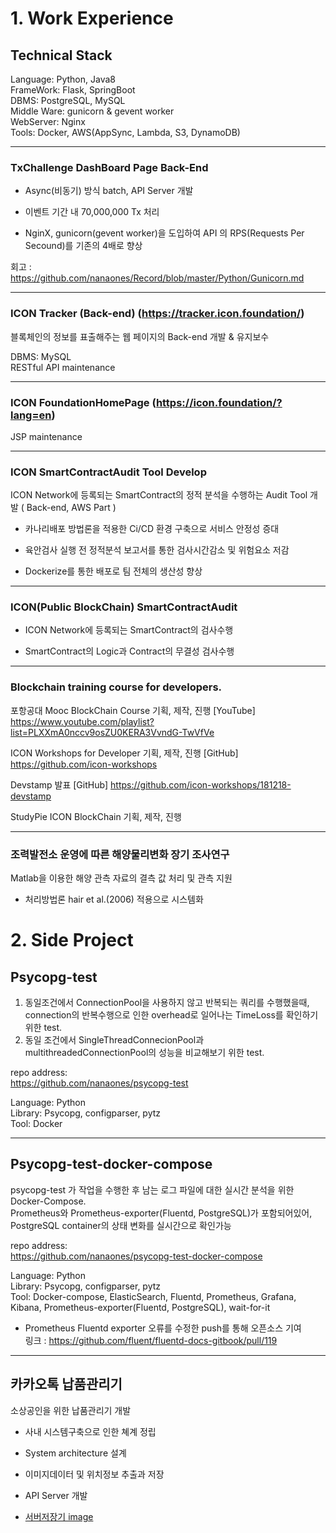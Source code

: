 
# 1. Work Experience
## Technical Stack
Language: Python, Java8  
FrameWork: Flask, SpringBoot  
DBMS: PostgreSQL, MySQL   
Middle Ware: gunicorn & gevent worker  
WebServer: Nginx  
Tools: Docker, AWS(AppSync, Lambda, S3, DynamoDB)  

---

### TxChallenge DashBoard Page Back-End

- Async(비동기) 방식 batch, API Server 개발
  
- 이벤트 기간 내 70,000,000 Tx 처리

- NginX, gunicorn(gevent worker)을 도입하여 API 의 RPS(Requests Per Secound)를 기존의 4배로 향상

  
회고 : https://github.com/nanaones/Record/blob/master/Python/Gunicorn.md

---

### ICON Tracker (Back-end) (https://tracker.icon.foundation/)

블록체인의 정보를 표출해주는 웹 페이지의 Back-end 개발 & 유지보수   

DBMS: MySQL  
RESTful API maintenance

---

### ICON FoundationHomePage (https://icon.foundation/?lang=en)

JSP maintenance  

---

### ICON SmartContractAudit Tool Develop  
ICON Network에 등록되는 SmartContract의 정적 분석을 수행하는 Audit Tool 개발 ( Back-end, AWS Part )

- 카나리배포 방법론을 적용한  Ci/CD 환경 구축으로 서비스 안정성 증대

- 육안검사 실행 전 정적분석 보고서를 통한 검사시간감소 및 위험요소 저감

- Dockerize를 통한 배포로 팀 전체의 생산성 향상

---

### ICON(Public BlockChain) SmartContractAudit

- ICON Network에 등록되는 SmartContract의 검사수행  

- SmartContract의 Logic과 Contract의 무결성 검사수행

---

### Blockchain training course for developers.
포항공대 Mooc BlockChain Course 기획, 제작, 진행
[YouTube] https://www.youtube.com/playlist?list=PLXXmA0nccv9osZU0KERA3VvndG-TwVfVe

ICON Workshops for Developer  기획, 제작, 진행
[GitHub] https://github.com/icon-workshops

Devstamp 발표
[GitHub] https://github.com/icon-workshops/181218-devstamp

StudyPie ICON BlockChain  기획, 제작, 진행

---

### 조력발전소 운영에 따른 해양물리변화 장기 조사연구

Matlab을 이용한 해양 관측 자료의 결측 값 처리 및 관측 지원  

- 처리방법론 hair et al.(2006) 적용으로 시스템화 


# 2. Side Project


## Psycopg-test 

1. 동일조건에서 ConnectionPool을 사용하지 않고 반복되는 쿼리를 수행했을때, connection의 반복수행으로 인한 overhead로 일어나는 TimeLoss를 확인하기 위한 test.  
2. 동일 조건에서 SingleThreadConnecionPool과 multithreadedConnectionPool의 성능을 비교해보기 위한 test.


repo address:  
https://github.com/nanaones/psycopg-test  

Language: Python  
Library: Psycopg,  configparser, pytz  
Tool: Docker

---

## Psycopg-test-docker-compose  

psycopg-test 가 작업을 수행한 후 남는 로그 파일에 대한 실시간 분석을 위한 Docker-Compose.   
Prometheus와 Prometheus-exporter(Fluentd, PostgreSQL)가 포함되어있어,  PostgreSQL container의 상태 변화를 실시간으로 확인가능 

repo address:  
https://github.com/nanaones/psycopg-test-docker-compose 

Language: Python  
Library: Psycopg, configparser, pytz  
Tool: Docker-compose, ElasticSearch, Fluentd, Prometheus, Grafana, Kibana, Prometheus-exporter(Fluentd, PostgreSQL), wait-for-it

- Prometheus Fluentd exporter 오류를 수정한 push를 통해 오픈소스 기여  
    링크 : https://github.com/fluent/fluentd-docs-gitbook/pull/119  
    
---

## 카카오톡 납품관리기 

소상공인을 위한 납품관리기 개발

- 사내 시스템구축으로 인한 쳬계 정립

- System architecture 설계

- 이미지데이터 및 위치정보 추출과 저장

- API Server 개발  

- [서버저장기 image](https://github.com/nanare/resume/blob/master/img/%EC%84%9C%EB%B2%84%EC%A0%80%EC%9E%A5%EA%B8%B0_%EC%88%98%EC%A0%95.jpg)
